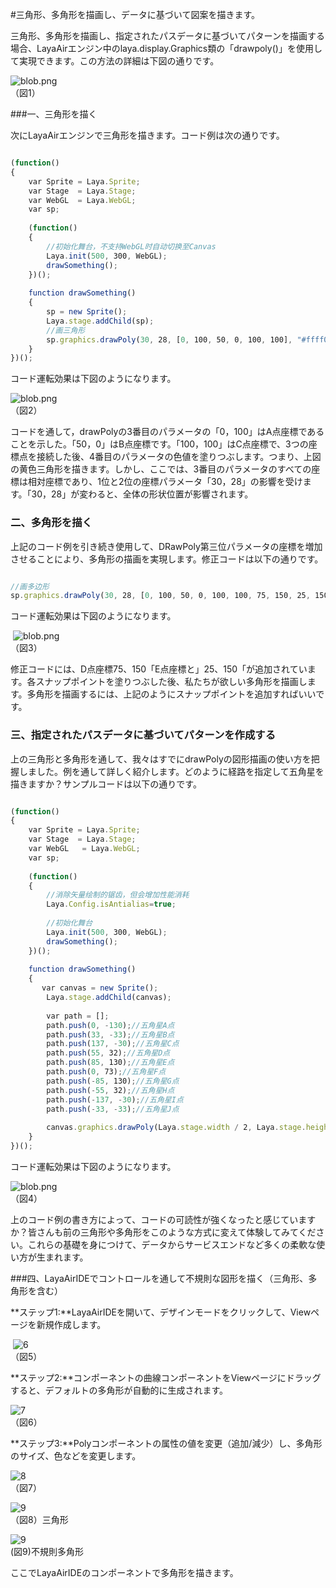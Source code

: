 #三角形、多角形を描画し、データに基づいて図案を描きます。



三角形、多角形を描画し、指定されたパスデータに基づいてパターンを描画する場合、LayaAirエンジン中のlaya.display.Graphics類の「drawpoly()」を使用して実現できます。この方法の詳細は下図の通りです。

​![blob.png](img/1.png)<br/>
（図1）



###一、三角形を描く

次にLayaAirエンジンで三角形を描きます。コード例は次の通りです。


```javascript

(function()
{
    var Sprite = Laya.Sprite;
    var Stage  = Laya.Stage;
    var WebGL  = Laya.WebGL;
    var sp;
  
    (function()
    {
        //初始化舞台，不支持WebGL时自动切换至Canvas
        Laya.init(500, 300, WebGL);
        drawSomething();
    })();
  
    function drawSomething()
    {
        sp = new Sprite();
        Laya.stage.addChild(sp);
        //画三角形
        sp.graphics.drawPoly(30, 28, [0, 100, 50, 0, 100, 100], "#ffff00");
    }
})();
```


コード運転効果は下図のようになります。

​![blob.png](img/2.png)<br/>
（図2）

コードを通して，drawPolyの3番目のパラメータの「0，100」はA点座標であることを示した。「50，0」はB点座標です。「100，100」はC点座標で、3つの座標点を接続した後、4番目のパラメータの色値を塗りつぶします。つまり、上図の黄色三角形を描きます。しかし、ここでは、3番目のパラメータのすべての座標は相対座標であり、1位と2位の座標パラメータ「30，28」の影響を受けます。「30，28」が変わると、全体の形状位置が影響されます。





### **二、多角形を描く**

上記のコード例を引き続き使用して、DRawPoly第三位パラメータの座標を増加させることにより、多角形の描画を実現します。修正コードは以下の通りです。


```javascript

//画多边形
sp.graphics.drawPoly(30, 28, [0, 100, 50, 0, 100, 100, 75, 150, 25, 150], "#ffff00");
```


コード運転効果は下図のようになります。



​	![blob.png](img/3.png)<br/>
（図3）

修正コードには、D点座標75、150「E点座標と」25、150「が追加されています。各スナップポイントを塗りつぶした後、私たちが欲しい多角形を描画します。多角形を描画するには、上記のようにスナップポイントを追加すればいいです。



### **三、指定されたパスデータに基づいてパターンを作成する**

上の三角形と多角形を通して、我々はすでにdrawPolyの図形描画の使い方を把握しました。例を通して詳しく紹介します。どのように経路を指定して五角星を描きますか？サンプルコードは以下の通りです。


```javascript

(function()
{
    var Sprite = Laya.Sprite;
    var Stage  = Laya.Stage;
    var WebGL   = Laya.WebGL;
    var sp;
     
    (function()
    {
        //消除矢量绘制的锯齿，但会增加性能消耗
        Laya.Config.isAntialias=true;
         
        //初始化舞台
        Laya.init(500, 300, WebGL);
        drawSomething();
    })();
  
    function drawSomething()
    {
       var canvas = new Sprite();
        Laya.stage.addChild(canvas);
 
        var path = [];
        path.push(0, -130);//五角星A点
        path.push(33, -33);//五角星B点
        path.push(137, -30);//五角星C点
        path.push(55, 32);//五角星D点
        path.push(85, 130);//五角星E点
        path.push(0, 73);//五角星F点
        path.push(-85, 130);//五角星G点
        path.push(-55, 32);//五角星H点
        path.push(-137, -30);//五角星I点
        path.push(-33, -33);//五角星J点
 
        canvas.graphics.drawPoly(Laya.stage.width / 2, Laya.stage.height / 2, path, "#FF7F50");   
    }
})();
```


コード運転効果は下図のようになります。

​![blob.png](img/4.png)<br/>
（図4）

上のコード例の書き方によって、コードの可読性が強くなったと感じていますか？皆さんも前の三角形や多角形をこのような方式に変えて体験してみてください。これらの基礎を身につけて、データからサービスエンドなど多くの柔軟な使い方が生まれます。



###四、LayaAirIDEでコントロールを通して不規則な図形を描く（三角形、多角形を含む）



**ステップ1:**LayaAirIDEを開いて、デザインモードをクリックして、Viewページを新規作成します。



​	![6](img/5.png)<br/>
（図5）

**ステップ2:**コンポーネントの曲線コンポーネントをViewページにドラッグすると、デフォルトの多角形が自動的に生成されます。

​![7](img/6.png)<br/>
（図6）

**ステップ3:**Polyコンポーネントの属性の値を変更（追加/減少）し、多角形のサイズ、色などを変更します。

​![8](img/7.png)<br/>
（図7）

​![9](img/8.png)<br/>
（図8）三角形

​![9](img/9.png)<br/>
(図9)不規則多角形



ここでLayaAirIDEのコンポーネントで多角形を描きます。